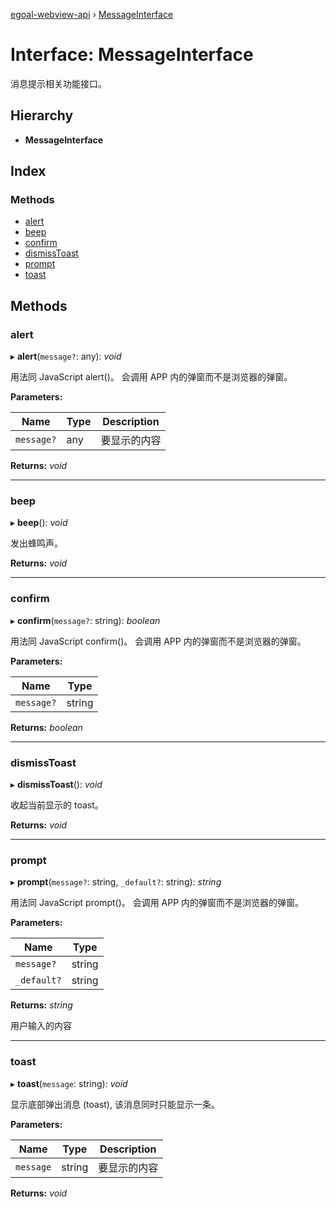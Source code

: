 [egoal-webview-api](../README.md) › [MessageInterface](messageinterface.md)

# Interface: MessageInterface

消息提示相关功能接口。

## Hierarchy

* **MessageInterface**

## Index

### Methods

* [alert](messageinterface.md#alert)
* [beep](messageinterface.md#beep)
* [confirm](messageinterface.md#confirm)
* [dismissToast](messageinterface.md#dismisstoast)
* [prompt](messageinterface.md#prompt)
* [toast](messageinterface.md#toast)

## Methods

###  alert

▸ **alert**(`message?`: any): *void*

用法同 JavaScript alert()。
会调用 APP 内的弹窗而不是浏览器的弹窗。

**Parameters:**

Name | Type | Description |
------ | ------ | ------ |
`message?` | any | 要显示的内容  |

**Returns:** *void*

___

###  beep

▸ **beep**(): *void*

发出蜂鸣声。

**Returns:** *void*

___

###  confirm

▸ **confirm**(`message?`: string): *boolean*

用法同 JavaScript confirm()。
会调用 APP 内的弹窗而不是浏览器的弹窗。

**Parameters:**

Name | Type |
------ | ------ |
`message?` | string |

**Returns:** *boolean*

___

###  dismissToast

▸ **dismissToast**(): *void*

收起当前显示的 toast。

**Returns:** *void*

___

###  prompt

▸ **prompt**(`message?`: string, `_default?`: string): *string*

用法同 JavaScript prompt()。
会调用 APP 内的弹窗而不是浏览器的弹窗。

**Parameters:**

Name | Type |
------ | ------ |
`message?` | string |
`_default?` | string |

**Returns:** *string*

用户输入的内容

___

###  toast

▸ **toast**(`message`: string): *void*

显示底部弹出消息 (toast), 该消息同时只能显示一条。

**Parameters:**

Name | Type | Description |
------ | ------ | ------ |
`message` | string | 要显示的内容  |

**Returns:** *void*
